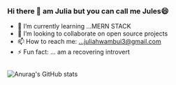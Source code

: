 ### Hi there 👋 am Julia but you can call me Jules😄




- 🌱 I’m currently learning ...MERN STACK
- 👯 I’m looking to collaborate on open source projects
- 📫 How to reach me: ...juliahwambui3@gmail.com
- ⚡ Fun fact: ... am a recovering introvert




<div style ="display:flex">

  
  ![Anurag's GitHub stats](https://github-readme-stats.vercel.app/api?username=juliamwangi123&show_icons=true&theme=radical)

</div>
  
  



